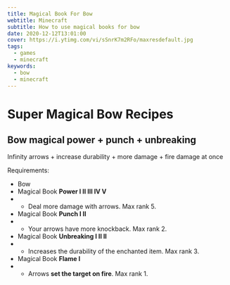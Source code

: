 ```yaml
---
title: Magical Book For Bow
webtitle: Minecraft
subtitle: How to use magical books for bow
date: 2020-12-12T13:01:00
cover: https://i.ytimg.com/vi/sSnrK7m2RFo/maxresdefault.jpg
tags:
  - games
  - minecraft
keywords:
  - bow
  - minecraft
---
```


# Super Magical Bow Recipes

## Bow magical power + punch + unbreaking
Infinity arrows + increase durability + more damage + fire damage at once

Requirements:
- Bow
- Magical Book **Power I II III IV V**
- - Deal more damage with arrows. Max rank 5.
- Magical Book **Punch I II**
- - Your arrows have more knockback. Max rank 2.
- Magical Book **Unbreaking I II II**
- - Increases the durability of the enchanted item. Max rank 3.
- Magical Book **Flame I**
- - Arrows **set the target on fire**. Max rank 1.
